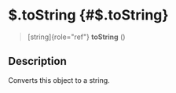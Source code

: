 \$.toString {#$.toString}
===========

> [string]{role="ref"} **toString** ()

Description
-----------

Converts this object to a string.
